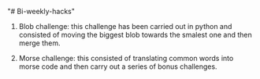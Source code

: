 "# Bi-weekly-hacks" 

1. Blob challenge: this challenge has been carried out in python and consisted of moving the biggest blob towards the smalest one and then merge them. 

2. Morse challenge: this consisted of translating common words into morse code and then carry out a series of bonus challenges. 
